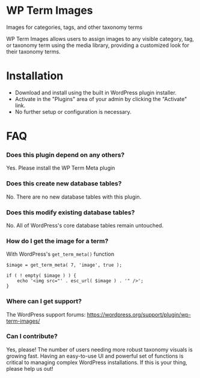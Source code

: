 # WP Term Images

Images for categories, tags, and other taxonomy terms

WP Term Images allows users to assign images to any visible category, tag, or taxonomy term using the media library, providing a customized look for their taxonomy terms.

# Installation

* Download and install using the built in WordPress plugin installer.
* Activate in the "Plugins" area of your admin by clicking the "Activate" link.
* No further setup or configuration is necessary.

# FAQ

### Does this plugin depend on any others?

Yes. Please install the WP Term Meta plugin

### Does this create new database tables?

No. There are no new database tables with this plugin.

### Does this modify existing database tables?

No. All of WordPress's core database tables remain untouched.

### How do I get the image for a term?

With WordPress's `get_term_meta()` function

```
$image = get_term_meta( 7, 'image', true );

if ( ! empty( $image ) ) {
	echo '<img src="' . esc_url( $image ) . '" />';
}
```

### Where can I get support?

The WordPress support forums: https://wordpress.org/support/plugin/wp-term-images/

### Can I contribute?

Yes, please! The number of users needing more robust taxonomy visuals is growing fast. Having an easy-to-use UI and powerful set of functions is critical to managing complex WordPress installations. If this is your thing, please help us out!
